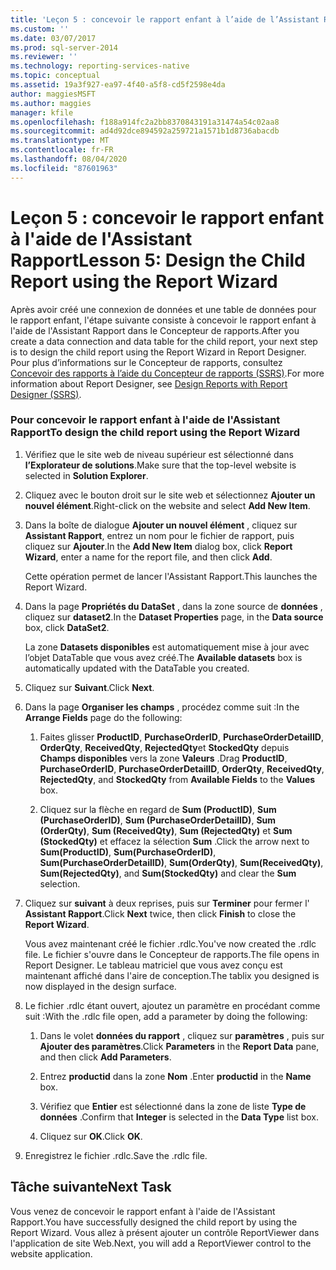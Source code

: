 ```yaml
---
title: 'Leçon 5 : concevoir le rapport enfant à l’aide de l’Assistant Rapport | Microsoft Docs'
ms.custom: ''
ms.date: 03/07/2017
ms.prod: sql-server-2014
ms.reviewer: ''
ms.technology: reporting-services-native
ms.topic: conceptual
ms.assetid: 19a3f927-ea97-4f40-a5f8-cd5f2598e4da
author: maggiesMSFT
ms.author: maggies
manager: kfile
ms.openlocfilehash: f188a914fc2a2bb8370843191a31474a54c02aa8
ms.sourcegitcommit: ad4d92dce894592a259721a1571b1d8736abacdb
ms.translationtype: MT
ms.contentlocale: fr-FR
ms.lasthandoff: 08/04/2020
ms.locfileid: "87601963"
---
```

# <a name="lesson-5-design-the-child-report-using-the-report-wizard"></a><span data-ttu-id="9dc9b-102">Leçon 5 : concevoir le rapport enfant à l'aide de l'Assistant Rapport</span><span class="sxs-lookup"><span data-stu-id="9dc9b-102">Lesson 5: Design the Child Report using the Report Wizard</span></span>
  <span data-ttu-id="9dc9b-103">Après avoir créé une connexion de données et une table de données pour le rapport enfant, l'étape suivante consiste à concevoir le rapport enfant à l'aide de l'Assistant Rapport dans le Concepteur de rapports.</span><span class="sxs-lookup"><span data-stu-id="9dc9b-103">After you create a data connection and data table for the child report, your next step is to design the child report using the Report Wizard in Report Designer.</span></span> <span data-ttu-id="9dc9b-104">Pour plus d’informations sur le Concepteur de rapports, consultez [Concevoir des rapports à l’aide du Concepteur de rapports &#40;SSRS&#41;](tools/design-reporting-services-paginated-reports-with-report-designer-ssrs.md).</span><span class="sxs-lookup"><span data-stu-id="9dc9b-104">For more information about Report Designer, see [Design Reports with Report Designer &#40;SSRS&#41;](tools/design-reporting-services-paginated-reports-with-report-designer-ssrs.md).</span></span>  
  
### <a name="to-design-the-child-report-using-the-report-wizard"></a><span data-ttu-id="9dc9b-105">Pour concevoir le rapport enfant à l'aide de l'Assistant Rapport</span><span class="sxs-lookup"><span data-stu-id="9dc9b-105">To design the child report using the Report Wizard</span></span>  
  
1.  <span data-ttu-id="9dc9b-106">Vérifiez que le site web de niveau supérieur est sélectionné dans **l’Explorateur de solutions**.</span><span class="sxs-lookup"><span data-stu-id="9dc9b-106">Make sure that the top-level website is selected in **Solution Explorer**.</span></span>  
  
2.  <span data-ttu-id="9dc9b-107">Cliquez avec le bouton droit sur le site web et sélectionnez **Ajouter un nouvel élément**.</span><span class="sxs-lookup"><span data-stu-id="9dc9b-107">Right-click on the website and select **Add New Item**.</span></span>  
  
3.  <span data-ttu-id="9dc9b-108">Dans la boîte de dialogue **Ajouter un nouvel élément** , cliquez sur **Assistant Rapport**, entrez un nom pour le fichier de rapport, puis cliquez sur **Ajouter**.</span><span class="sxs-lookup"><span data-stu-id="9dc9b-108">In the **Add New Item** dialog box, click **Report Wizard**, enter a name for the report file, and then click **Add**.</span></span>  
  
     <span data-ttu-id="9dc9b-109">Cette opération permet de lancer l'Assistant Rapport.</span><span class="sxs-lookup"><span data-stu-id="9dc9b-109">This launches the Report Wizard.</span></span>  
  
4.  <span data-ttu-id="9dc9b-110">Dans la page **Propriétés du DataSet** , dans la zone source de **données** , cliquez sur **dataset2**.</span><span class="sxs-lookup"><span data-stu-id="9dc9b-110">In the **Dataset Properties** page, in the **Data source** box, click **DataSet2**.</span></span>  
  
     <span data-ttu-id="9dc9b-111">La zone **Datasets disponibles** est automatiquement mise à jour avec l’objet DataTable que vous avez créé.</span><span class="sxs-lookup"><span data-stu-id="9dc9b-111">The **Available datasets** box is automatically updated with the DataTable you created.</span></span>  
  
5.  <span data-ttu-id="9dc9b-112">Cliquez sur **Suivant**.</span><span class="sxs-lookup"><span data-stu-id="9dc9b-112">Click **Next**.</span></span>  
  
6.  <span data-ttu-id="9dc9b-113">Dans la page **Organiser les champs** , procédez comme suit :</span><span class="sxs-lookup"><span data-stu-id="9dc9b-113">In the **Arrange Fields** page do the following:</span></span>  
  
    1.  <span data-ttu-id="9dc9b-114">Faites glisser **ProductID**, **PurchaseOrderID**, **PurchaseOrderDetailID**, **OrderQty**, **ReceivedQty**, **RejectedQty**et **StockedQty** depuis **Champs disponibles** vers la zone **Valeurs** .</span><span class="sxs-lookup"><span data-stu-id="9dc9b-114">Drag **ProductID**, **PurchaseOrderID**, **PurchaseOrderDetailID**, **OrderQty**, **ReceivedQty**, **RejectedQty**, and **StockedQty** from **Available Fields** to the **Values** box.</span></span>  
  
    2.  <span data-ttu-id="9dc9b-115">Cliquez sur la flèche en regard de **Sum (ProductID)**, **Sum (PurchaseOrderID)**, **Sum (PurchaseOrderDetailID)**, **Sum (OrderQty)**, **Sum (ReceivedQty)**, **Sum (RejectedQty)** et **Sum (StockedQty)** et effacez la sélection **Sum** .</span><span class="sxs-lookup"><span data-stu-id="9dc9b-115">Click the arrow next to **Sum(ProductID)**, **Sum(PurchaseOrderID)**, **Sum(PurchaseOrderDetailID)**, **Sum(OrderQty)**, **Sum(ReceivedQty)**, **Sum(RejectedQty)**, and **Sum(StockedQty)** and clear the **Sum** selection.</span></span>  
  
7.  <span data-ttu-id="9dc9b-116">Cliquez sur **suivant** à deux reprises, puis sur **Terminer** pour fermer l' **Assistant Rapport**.</span><span class="sxs-lookup"><span data-stu-id="9dc9b-116">Click **Next** twice, then click **Finish** to close the **Report Wizard**.</span></span>  
  
     <span data-ttu-id="9dc9b-117">Vous avez maintenant créé le fichier .rdlc.</span><span class="sxs-lookup"><span data-stu-id="9dc9b-117">You've now created the .rdlc file.</span></span> <span data-ttu-id="9dc9b-118">Le fichier s'ouvre dans le Concepteur de rapports.</span><span class="sxs-lookup"><span data-stu-id="9dc9b-118">The file opens in Report Designer.</span></span> <span data-ttu-id="9dc9b-119">Le tableau matriciel que vous avez conçu est maintenant affiché dans l'aire de conception.</span><span class="sxs-lookup"><span data-stu-id="9dc9b-119">The tablix you designed is now displayed in the design surface.</span></span>  
  
8.  <span data-ttu-id="9dc9b-120">Le fichier .rdlc étant ouvert, ajoutez un paramètre en procédant comme suit :</span><span class="sxs-lookup"><span data-stu-id="9dc9b-120">With the .rdlc file open, add a parameter by doing the following:</span></span>  
  
    1.  <span data-ttu-id="9dc9b-121">Dans le volet **données du rapport** , cliquez sur **paramètres** , puis sur **Ajouter des paramètres**.</span><span class="sxs-lookup"><span data-stu-id="9dc9b-121">Click **Parameters** in the **Report Data** pane, and then click **Add Parameters**.</span></span>  
  
    2.  <span data-ttu-id="9dc9b-122">Entrez **productid** dans la zone **Nom** .</span><span class="sxs-lookup"><span data-stu-id="9dc9b-122">Enter **productid** in the **Name** box.</span></span>  
  
    3.  <span data-ttu-id="9dc9b-123">Vérifiez que **Entier** est sélectionné dans la zone de liste **Type de données** .</span><span class="sxs-lookup"><span data-stu-id="9dc9b-123">Confirm that **Integer** is selected in the **Data Type** list box.</span></span>  
  
    4.  <span data-ttu-id="9dc9b-124">Cliquez sur **OK**.</span><span class="sxs-lookup"><span data-stu-id="9dc9b-124">Click **OK**.</span></span>  
  
9. <span data-ttu-id="9dc9b-125">Enregistrez le fichier .rdlc.</span><span class="sxs-lookup"><span data-stu-id="9dc9b-125">Save the .rdlc file.</span></span>  
  
## <a name="next-task"></a><span data-ttu-id="9dc9b-126">Tâche suivante</span><span class="sxs-lookup"><span data-stu-id="9dc9b-126">Next Task</span></span>  
 <span data-ttu-id="9dc9b-127">Vous venez de concevoir le rapport enfant à l'aide de l'Assistant Rapport.</span><span class="sxs-lookup"><span data-stu-id="9dc9b-127">You have successfully designed the child report by using the Report Wizard.</span></span> <span data-ttu-id="9dc9b-128">Vous allez à présent ajouter un contrôle ReportViewer dans l'application de site Web.</span><span class="sxs-lookup"><span data-stu-id="9dc9b-128">Next, you will add a ReportViewer control to the website application.</span></span>  
  
  
